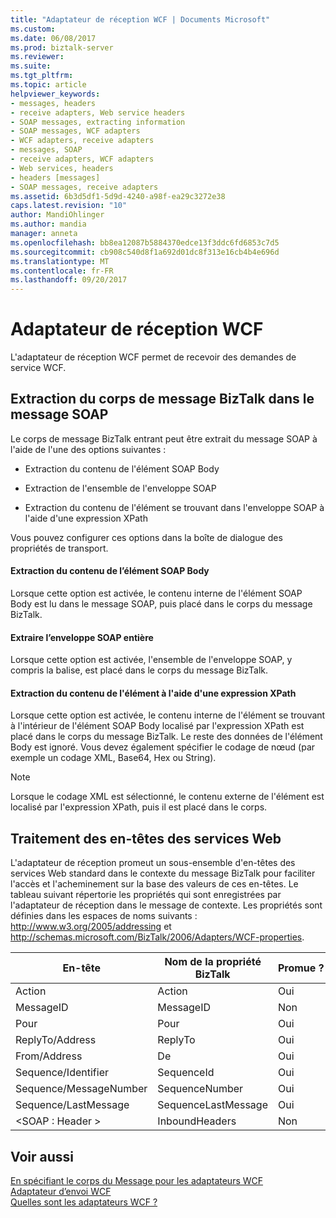 ```yaml
---
title: "Adaptateur de réception WCF | Documents Microsoft"
ms.custom: 
ms.date: 06/08/2017
ms.prod: biztalk-server
ms.reviewer: 
ms.suite: 
ms.tgt_pltfrm: 
ms.topic: article
helpviewer_keywords:
- messages, headers
- receive adapters, Web service headers
- SOAP messages, extracting information
- SOAP messages, WCF adapters
- WCF adapters, receive adapters
- messages, SOAP
- receive adapters, WCF adapters
- Web services, headers
- headers [messages]
- SOAP messages, receive adapters
ms.assetid: 6b3d5df1-5d9d-4240-a98f-ea29c3272e38
caps.latest.revision: "10"
author: MandiOhlinger
ms.author: mandia
manager: anneta
ms.openlocfilehash: bb8ea12087b5884370edce13f3ddc6fd6853c7d5
ms.sourcegitcommit: cb908c540d8f1a692d01dc8f313e16cb4b4e696d
ms.translationtype: MT
ms.contentlocale: fr-FR
ms.lasthandoff: 09/20/2017
---
```

# <a name="wcf-receive-adapter"></a>Adaptateur de réception WCF
L'adaptateur de réception WCF permet de recevoir des demandes de service WCF.  
  
## <a name="extracting-the-biztalk-message-body-from-the-soap-message"></a>Extraction du corps de message BizTalk dans le message SOAP  
 Le corps de message BizTalk entrant peut être extrait du message SOAP à l'aide de l'une des options suivantes :  
  
-   Extraction du contenu de l'élément SOAP Body  
  
-   Extraction de l'ensemble de l'enveloppe SOAP  
  
-   Extraction du contenu de l'élément se trouvant dans l'enveloppe SOAP à l'aide d'une expression XPath  
  
 Vous pouvez configurer ces options dans la boîte de dialogue des propriétés de transport.  
  
#### <a name="extract-the-content-of-the-soap-body-element"></a>Extraction du contenu de l’élément SOAP Body  
 Lorsque cette option est activée, le contenu interne de l'élément SOAP Body est lu dans le message SOAP, puis placé dans le corps du message BizTalk.  
  
#### <a name="extract-the-entire-soap-envelope"></a>Extraire l’enveloppe SOAP entière  
 Lorsque cette option est activée, l'ensemble de l'enveloppe SOAP, y compris la balise, est placé dans le corps du message BizTalk.  
  
#### <a name="extract-the-content-of-the-element-by-using-an-xpath-expression"></a>Extraction du contenu de l'élément à l'aide d'une expression XPath  
 Lorsque cette option est activée, le contenu interne de l'élément se trouvant à l'intérieur de l'élément SOAP Body localisé par l'expression XPath est placé dans le corps du message BizTalk. Le reste des données de l'élément Body est ignoré. Vous devez également spécifier le codage de nœud (par exemple un codage XML, Base64, Hex ou String).  
  
> [!NOTE]
>  Lorsque le codage XML est sélectionné, le contenu externe de l'élément est localisé par l'expression XPath, puis il est placé dans le corps.  
  
## <a name="handling-web-services-headers"></a>Traitement des en-têtes des services Web  
 L'adaptateur de réception promeut un sous-ensemble d'en-têtes des services Web standard dans le contexte du message BizTalk pour faciliter l'accès et l'acheminement sur la base des valeurs de ces en-têtes. Le tableau suivant répertorie les propriétés qui sont enregistrées par l'adaptateur de réception dans le message de contexte. Les propriétés sont définies dans les espaces de noms suivants : http://www.w3.org/2005/addressing et http://schemas.microsoft.com/BizTalk/2006/Adapters/WCF-properties.  
  
|En-tête|Nom de la propriété BizTalk|Promue ?|  
|------------|---------------------------|------------------|  
|Action|Action|Oui|  
|MessageID|MessageID|Non|  
|Pour|Pour|Oui|  
|ReplyTo/Address|ReplyTo|Oui|  
|From/Address|De|Oui|  
|Sequence/Identifier|SequenceId|Oui|  
|Sequence/MessageNumber|SequenceNumber|Oui|  
|Sequence/LastMessage|SequenceLastMessage|Oui|  
|\<SOAP : Header >|InboundHeaders|Non|  
  
## <a name="see-also"></a>Voir aussi  
 [En spécifiant le corps du Message pour les adaptateurs WCF](../core/specifying-the-message-body-for-the-wcf-adapters.md)   
 [Adaptateur d’envoi WCF](../core/wcf-send-adapter.md)   
 [Quelles sont les adaptateurs WCF ?](../core/what-are-the-wcf-adapters.md)